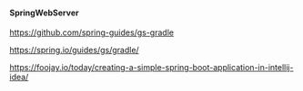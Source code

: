 #### SpringWebServer

https://github.com/spring-guides/gs-gradle

https://spring.io/guides/gs/gradle/

https://foojay.io/today/creating-a-simple-spring-boot-application-in-intellij-idea/